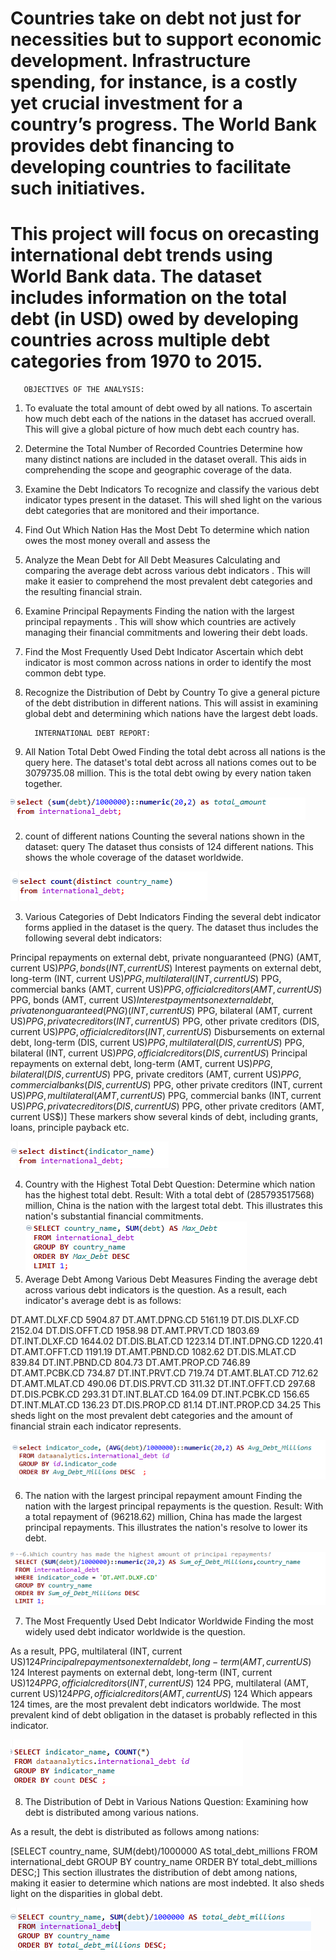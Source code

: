 # Countries take on debt not just for necessities but to support economic development. Infrastructure spending, for instance, is a costly yet crucial investment for a country’s progress. The World Bank provides debt financing to developing countries to facilitate such initiatives.

# This project will focus on orecasting international debt trends using World Bank data. The dataset includes information on the total debt (in USD) owed by developing countries across multiple debt categories from 1970 to 2015.

       OBJECTIVES OF THE ANALYSIS:
1. To evaluate the total amount of debt owed by all nations.
To ascertain how much debt each of the nations in the dataset has accrued overall. This will give a global picture of how much debt each country has.


3. Determine the Total Number of Recorded Countries
Determine how many distinct nations are included in the dataset overall. This aids in comprehending the scope and geographic coverage of the data.

4. Examine the Debt Indicators
To recognize and classify the various debt indicator types present in the dataset. This will shed light on the various debt categories that are monitored and their importance.

5. Find Out Which Nation Has the Most Debt
To determine which nation owes the most money overall and assess the

6. Analyze the Mean Debt for All Debt Measures
Calculating and comparing the average debt across various debt indicators . This will make it easier to comprehend the most prevalent debt categories and the resulting financial strain.

7. Examine Principal Repayments
Finding the nation with the largest principal repayments . This will show which countries are actively managing their financial commitments and lowering their debt loads.

8. Find the Most Frequently Used Debt Indicator
Ascertain which debt indicator is most common across nations in order to identify the most common debt type.

9. Recognize the Distribution of Debt by Country
To give a general picture of the debt distribution in different nations. This will assist in examining global debt and determining which nations have the largest debt loads.


         INTERNATIONAL DEBT REPORT:
 1. All Nation Total Debt Owed
Finding the total debt across all nations is the query here.
The dataset's total debt across all nations comes out to be 3079735.08 million. This is the total debt owing by every nation taken together.

![Query](Images/Q.1.png)

2. count of different nations
Counting the several nations shown in the dataset: query
The dataset thus consists of 124 different nations. This shows the whole coverage of the dataset worldwide.

![Query](Images/Q.2.png)

3. Various Categories of Debt Indicators
Finding the several debt indicator forms applied in the dataset is the query.
The dataset thus includes the following several debt indicators:

Principal repayments on external debt, private nonguaranteed (PNG) (AMT, current US$)
PPG, bonds (INT, current US$)
Interest payments on external debt, long-term (INT, current US$)
PPG, multilateral (INT, current US$)
PPG, commercial banks (AMT, current US$)
PPG, official creditors (AMT, current US$)
PPG, bonds (AMT, current US$)
Interest payments on external debt, private nonguaranteed (PNG) (INT, current US$)
PPG, bilateral (AMT, current US$)
PPG, private creditors (INT, current US$)
PPG, other private creditors (DIS, current US$)
PPG, official creditors (INT, current US$)
Disbursements on external debt, long-term (DIS, current US$)
PPG, multilateral (DIS, current US$)
PPG, bilateral (INT, current US$)
PPG, official creditors (DIS, current US$)
Principal repayments on external debt, long-term (AMT, current US$)
PPG, bilateral (DIS, current US$)
PPG, private creditors (AMT, current US$)
PPG, commercial banks (DIS, current US$)
PPG, other private creditors (INT, current US$)
PPG, multilateral (AMT, current US$)
PPG, commercial banks (INT, current US$)
PPG, private creditors (DIS, current US$)
PPG, other private creditors (AMT, current US$)] 
These markers show several kinds of debt, including grants, loans, principle payback etc.

![Query](Images/Q.3.png)

4. Country with the Highest Total Debt Question: Determine which nation has the highest total debt.
Result: With a total debt of (285793517568) million, China is the nation with the largest total debt. This illustrates this nation's substantial financial commitments.
![Query](Images/Q.4.png)
5. Average Debt Among Various Debt Measures
Finding the average debt across various debt indicators is the question.
As a result, each indicator's average debt is as follows:

DT.AMT.DLXF.CD	5904.87
DT.AMT.DPNG.CD	5161.19
DT.DIS.DLXF.CD	2152.04
DT.DIS.OFFT.CD	1958.98
DT.AMT.PRVT.CD	1803.69
DT.INT.DLXF.CD	1644.02
DT.DIS.BLAT.CD	1223.14
DT.INT.DPNG.CD	1220.41
DT.AMT.OFFT.CD	1191.19
DT.AMT.PBND.CD	1082.62
DT.DIS.MLAT.CD	839.84
DT.INT.PBND.CD	804.73
DT.AMT.PROP.CD	746.89
DT.AMT.PCBK.CD	734.87
DT.INT.PRVT.CD	719.74
DT.AMT.BLAT.CD	712.62
DT.AMT.MLAT.CD	490.06
DT.DIS.PRVT.CD	311.32
DT.INT.OFFT.CD	297.68
DT.DIS.PCBK.CD	293.31
DT.INT.BLAT.CD	164.09
DT.INT.PCBK.CD	156.65
DT.INT.MLAT.CD	136.23
DT.DIS.PROP.CD	81.14
DT.INT.PROP.CD	34.25
This sheds light on the most prevalent debt categories and the amount of financial strain each indicator represents.

![Query](Images/Q.5.png)


6. The nation with the largest principal repayment amount
Finding the nation with the largest principal repayments is the question.
Result: With a total repayment of (96218.62) million, China has made the largest principal repayments. This illustrates the nation's resolve to lower its debt.

![Query](Images/Q.6.png)

7. The Most Frequently Used Debt Indicator Worldwide
Finding the most widely used debt indicator worldwide is the question.

As a result, PPG, multilateral (INT, current US$)	                            124
             Principal repayments on external debt, long-term (AMT, current US$)	124
             Interest payments on external debt, long-term (INT, current US$)	124
             PPG, official creditors (INT, current US$)                	       124
             PPG, multilateral (AMT, current US$)	                            124
             PPG, official creditors (AMT, current US$)	                            124 
Which appears 124 times, are the most prevalent debt indicators worldwide. The most prevalent kind of debt obligation in the dataset is probably reflected in this indicator.

![Query](Images/Q.7.png)

8. The Distribution of Debt in Various Nations
Question: Examining how debt is distributed among various nations.

As a result, the debt is distributed as follows among nations:

[SELECT country_name, SUM(debt)/1000000 AS total_debt_millions
FROM international_debt
GROUP BY country_name
ORDER BY total_debt_millions DESC;] This section illustrates the distribution of debt among nations, making it easier to determine which nations are most indebted. It also sheds light on the disparities in global debt.

![Query](Images/Q.8.png)

